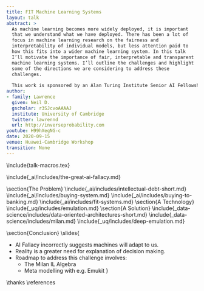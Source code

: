 ```yaml
---
title: FIT Machine Learning Systems
layout: talk
abstract: >
  As machine learning becomes more widely deployed, it is important
  that we understand what we have deployed. There has been a lot of
  focus in machine learning research on the fairness and
  interpretability of individual models, but less attention paid to
  how this fits into a wider machine learning system. In this talk
  I’ll motivate the importance of fair, interpretable and transparent
  machine learning systems. I’ll outline the challenges and highlight
  some of the directions we are considering to address these
  challenges.
  
  This work is sponsored by an Alan Turing Institute Senior AI Fellowship.
author:
- family: Lawrence
  given: Neil D.
  gscholar: r3SJcvoAAAAJ
  institute: University of Cambridge
  twitter: lawrennd
  url: http://inverseprobability.com
youtube: H99hXegNG-c
date: 2020-09-15
venue: Huawei-Cambridge Workshop
transition: None
---
```


\include{talk-macros.tex}

\include{_ai/includes/the-great-ai-fallacy.md}

\section{The Problem}
\include{_ai/includes/intellectual-debt-short.md}
\include{_ai/includes/buying-system.md}
\include{_ai/includes/buying-to-banking.md}
\include{_ai/includes/fit-systems.md}
\section{A Technology}
\include{_uq/includes/emulation.md}
\section{A Solution}
\include{_data-science/includes/data-oriented-architectures-short.md}
\include{_data-science/includes/milan.md}
\include{_uq/includes/deep-emulation.md}

\section{Conclusion}
\slides{
* AI Fallacy incorrectly suggests machines will adapt to us.
* Reality is a greater need for explanation of decision making.
* Roadmap to address this challenge involves:
  * The Milan IL Algebra
  * Meta modelling with e.g. Emukit
  }

\thanks
\references
